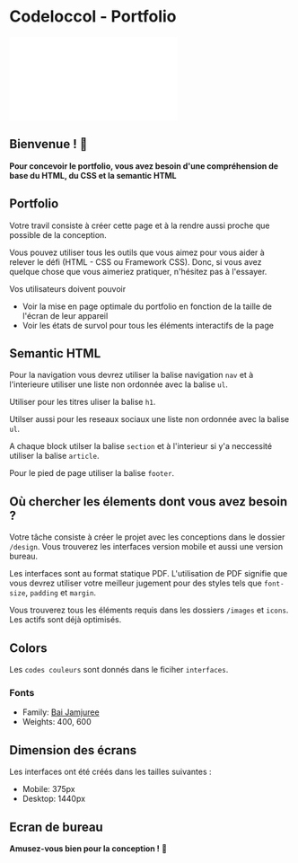 # Codeloccol - Portfolio

![Aperçu des interfaces pour conception du portfolio](./design/interfaces.pdf)

## Bienvenue ! 👋

**Pour concevoir le portfolio, vous avez besoin d'une compréhension de base du HTML, du CSS et la semantic HTML**

## Portfolio

Votre travil consiste à créer cette page et à la rendre aussi proche que possible de la conception.

Vous pouvez utiliser tous les outils que vous aimez pour vous aider à relever le défi (HTML - CSS ou Framework CSS). Donc, si vous avez quelque chose que vous aimeriez pratiquer, n'hésitez pas à l'essayer.

Vos utilisateurs doivent pouvoir

- Voir la mise en page optimale du portfolio en fonction de la taille de l'écran de leur appareil
- Voir les états de survol pour tous les éléments interactifs de la page

## Semantic HTML

Pour la navigation vous devrez utiliser la balise navigation `nav` et à l'interieure utiliser une liste non ordonnée avec la balise `ul`.

Utiliser pour les titres uliser la balise `h1`.

Utilser aussi pour les reseaux sociaux une liste non ordonnée avec la balise `ul`.

A chaque block utilser la balise `section` et à l'interieur si y'a neccessité utiliser la balise `article`.

Pour le pied de page utiliser la balise `footer`.

## Où chercher les élements dont vous avez besoin ?

Votre tâche consiste à créer le projet avec les conceptions dans le dossier `/design`. Vous trouverez les interfaces version mobile et aussi une version bureau.

Les interfaces sont au format statique PDF. L'utilisation de PDF signifie que vous devrez utiliser votre meilleur jugement pour des styles tels que `font-size`, `padding` et `margin`.

Vous trouverez tous les éléments requis dans les dossiers `/images` et `icons`. Les actifs sont déjà optimisés.

## Colors

Les `codes couleurs` sont donnés dans le ficiher `interfaces`.

### Fonts

- Family: [Bai Jamjuree](https://fonts.google.com/specimen/Inter)
- Weights: 400, 600

## Dimension des écrans

Les interfaces ont été créés dans les tailles suivantes :

- Mobile: 375px
- Desktop: 1440px

## Ecran de bureau

**Amusez-vous bien pour la conception !** 🚀

